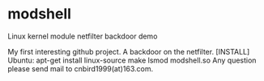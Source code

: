 # modshell
Linux kernel module netfilter backdoor demo

My first interesting github project.
A backdoor on the netfilter.
[INSTALL]
Ubuntu:
apt-get install linux-source
make
lsmod modshell.so
Any question please send mail to cnbird1999(at)163.com.
